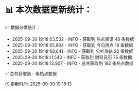📊 本次数据更新统计：
==========================

📈 数据分类统计：
- 2025-09-30 19:18:03,532 - INFO - 获取到 热点资讯 48 条数据
- 2025-09-30 19:18:05,864 - INFO - 获取到 今日热点 19 条数据
- 2025-09-30 19:18:08,641 - INFO - 获取到 公社热帖 20 条数据
- 2025-09-30 19:18:11,540 - INFO - 获取到 财经日历 75 条数据
- 2025-09-30 19:18:12,907 - INFO - 总共获取到 162 条热点数据

✅ 总共获取到 - 条热点数据

🕐 更新时间: 2025-09-30 19:18:13
